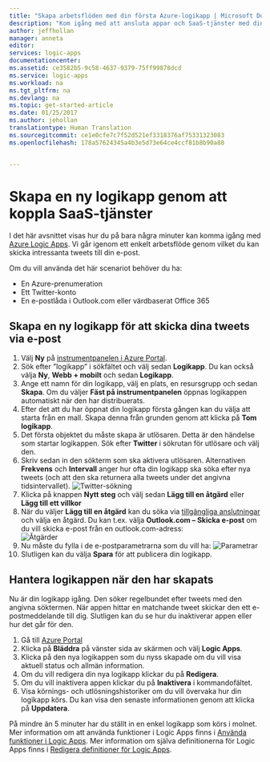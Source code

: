```yaml
---
title: "Skapa arbetsflöden med din första Azure-logikapp | Microsoft Docs"
description: "Kom igång med att ansluta appar och SaaS-tjänster med din första logikapp"
author: jeffhollan
manager: anneta
editor: 
services: logic-apps
documentationcenter: 
ms.assetid: ce3582b5-9c58-4637-9379-75ff99878dcd
ms.service: logic-apps
ms.workload: na
ms.tgt_pltfrm: na
ms.devlang: na
ms.topic: get-started-article
ms.date: 01/25/2017
ms.author: jehollan
translationtype: Human Translation
ms.sourcegitcommit: ce1e0cfe7c7f52d521ef3318376af75331323083
ms.openlocfilehash: 178a57624345a4b3e5d73e64ce4ccf81b8b90a88


---
```

# <a name="create-a-new-logic-app-connecting-saas-services"></a>Skapa en ny logikapp genom att koppla SaaS-tjänster
I det här avsnittet visas hur du på bara några minuter kan komma igång med [Azure Logic Apps](logic-apps-what-are-logic-apps.md). Vi går igenom ett enkelt arbetsflöde genom vilket du kan skicka intressanta tweets till din e-post.

Om du vill använda det här scenariot behöver du ha:

* En Azure-prenumeration
* Ett Twitter-konto
* En e-postlåda i Outlook.com eller värdbaserat Office 365

## <a name="create-a-new-logic-app-to-email-you-tweets"></a>Skapa en ny logikapp för att skicka dina tweets via e-post
1. Välj **Ny** på [instrumentpanelen i Azure Portal](https://portal.azure.com). 
2. Sök efter ”logikapp” i sökfältet och välj sedan **Logikapp**. Du kan också välja **Ny**, **Webb + mobilt** och sedan **Logikapp**. 
3. Ange ett namn för din logikapp, välj en plats, en resursgrupp och sedan **Skapa**.  Om du väljer **Fäst på instrumentpanelen** öppnas logikappen automatiskt när den har distribuerats.  
4. Efter det att du har öppnat din logikapp första gången kan du välja att starta från en mall.  Skapa denna från grunden genom att klicka på **Tom logikapp**. 
5. Det första objektet du måste skapa är utlösaren.  Detta är den händelse som startar logikappen.  Sök efter **Twitter** i sökrutan för utlösare och välj den.
6. Skriv sedan in den sökterm som ska aktivera utlösaren.  Alternativen **Frekvens** och **Intervall** anger hur ofta din logikapp ska söka efter nya tweets (och att den ska returnera alla tweets under det angivna tidsintervallet).
    ![Twitter-sökning](media/logic-apps-create-a-logic-app/twittersearch.png)
7. Klicka på knappen **Nytt steg** och välj sedan **Lägg till en åtgärd** eller **Lägg till ett villkor**
8. När du väljer **Lägg till en åtgärd** kan du söka via [tillgängliga anslutningar](../connectors/apis-list.md) och välja en åtgärd. Du kan t.ex. välja **Outlook.com – Skicka e-post** om du vill skicka e-post från en outlook.com-adress:  
    ![Åtgärder](media/logic-apps-create-a-logic-app/actions.png)
9. Nu måste du fylla i de e-postparametrarna som du vill ha:  ![Parametrar](media/logic-apps-create-a-logic-app/parameters.png)
10. Slutligen kan du välja **Spara** för att publicera din logikapp.

## <a name="manage-your-logic-app-after-creation"></a>Hantera logikappen när den har skapats
Nu är din logikapp igång. Den söker regelbundet efter tweets med den angivna söktermen. När appen hittar en matchande tweet skickar den ett e-postmeddelande till dig. Slutligen kan du se hur du inaktiverar appen eller hur det går för den.

1. Gå till [Azure Portal](https://portal.azure.com)
2. Klicka på **Bläddra** på vänster sida av skärmen och välj **Logic Apps**.
3. Klicka på den nya logikappen som du nyss skapade om du vill visa aktuell status och allmän information.
4. Om du vill redigera din nya logikapp klickar du på **Redigera**.
5. Om du vill inaktivera appen klickar du på **Inaktivera** i kommandofältet.
6. Visa körnings- och utlösningshistoriker om du vill övervaka hur din logikapp körs.  Du kan visa den senaste informationen genom att klicka på **Uppdatera**.

På mindre än 5 minuter har du ställt in en enkel logikapp som körs i molnet. Mer information om att använda funktioner i Logic Apps finns i [Använda funktioner i Logic Apps]. Mer information om själva definitionerna för Logic Apps finns i [Redigera definitioner för Logic Apps](../logic-apps/logic-apps-author-definitions.md).

<!-- Shared links -->
[Azure portal]: https://portal.azure.com
[Använda funktioner i Logic Apps]: logic-apps-create-a-logic-app.md



<!--HONumber=Jan17_HO4-->


